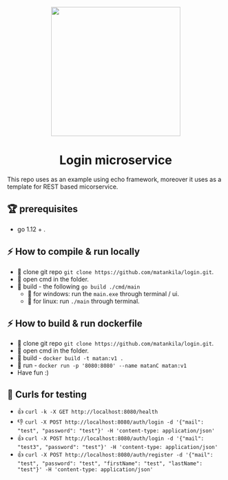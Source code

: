 <p align="center">
<img src="https://imgur.com/0ViiRT1.png" width="300" />
</p>
<h1 align="center">Login microservice</h1>
This repo uses as an example using echo framework, 
moreover it uses as a template for REST based micorservice.

## :trophy: prerequisites
* go 1.12 + .

## :zap: How to compile & run locally
* :fork_and_knife: clone git repo `git clone https://github.com/matankila/login.git`.
* :microscope: open cmd in the folder.
* :hammer: build - the following `go build ./cmd/main`
    * :runner: for windows: run the `main.exe` through terminal / ui.
    * :runner: for linux: run `./main` through terminal.

## :zap: How to build & run dockerfile
* :fork_and_knife: clone git repo `git clone https://github.com/matankila/login.git`.
* :microscope: open cmd in the folder.  
* :hammer: build - `docker build -t matan:v1 .`
* :runner: run   - `docker run -p '8080:8080' --name matanC matan:v1`
* Have fun :)

## :triangular_ruler: Curls for testing
* :thumbsup: `curl -k -X GET http://localhost:8080/health`
* :thumbsdown: `curl -X POST http://localhost:8080/auth/login -d '{"mail": "test", "password": "test"}' -H 'content-type: application/json'`
* :thumbsup: `curl -X POST http://localhost:8080/auth/login -d '{"mail": "test3", "password": "test"}' -H 'content-type: application/json'`
* :thumbsup: `curl -X POST http://localhost:8080/auth/register -d '{"mail": "test", "password": "test", "firstName": "test", "lastName": "test"}' -H 'content-type: application/json'`